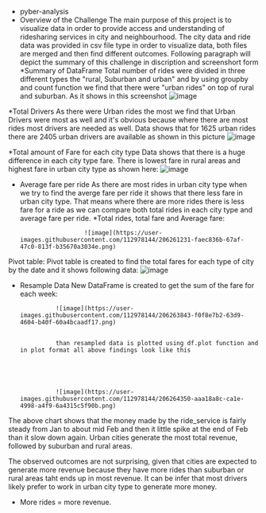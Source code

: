 * pyber-analysis
* Overview of the Challenge 
                            The main purpose of this project is to visualize data in order to provide access and understanding of ridesharing services in city and neighbourhood. The city data and ride data was provided in csv file type in order to visualize data, both files are merged and then find different outcomes. Following paragraph will depict the summary of this challenge in discription and screenshort form
 *Summary of DataFrame 
                        Total number of rides were divided in three different types the "rural, Suburban and urban" and by using groupby and count function we find that there were "urban rides" on top of rural and suburban. As it shows in this screenshot
                        ![image](https://user-images.githubusercontent.com/112978144/206255548-0b7ca532-7f4d-47f9-8559-291624211867.png)


 *Total Drivers
                As there were Urban rides the most we find that Urban Drivers were most as well and it's obvious because where there are most rides most drivers are needed as well. Data shows that for 1625 urban rides there are 2405 urban drivers are available as shown in this picture
                ![image](https://user-images.githubusercontent.com/112978144/206257572-2be62716-c050-435d-95fd-73791c0e4c61.png)
                
                
                

 *Total amount of Fare for each city type
                                          Data shows that there is a huge difference in each city type fare. There is lowest fare in rural areas and highest fare in urban city type as shown here:
                                          ![image](https://user-images.githubusercontent.com/112978144/206259834-45772653-7460-4c90-9786-6b809b48cb76.png)
                                          
                                          
                                          
* Average fare per ride
                        As there are most rides in urban city type when we try to find the averge fare per ride it shows that there less fare in urban city type. That means where there are more rides there is less fare for a ride as we can compare both total rides in each city type and average fare per ride. 
  *Total rides, total fare and Average fare:
  
                        ![image](https://user-images.githubusercontent.com/112978144/206261231-faec836b-67af-47c0-813f-b35670a3034e.png)
 Pivot table:
              Pivot table is created to find the total fares for each type of city by the date and it shows following data:
              ![image](https://user-images.githubusercontent.com/112978144/206263151-26a034e5-debb-47a2-b017-0b75abd0b078.png)

* Resample Data
                New DataFrame is created to get the sum of the fare for each week:
                
                ![image](https://user-images.githubusercontent.com/112978144/206263843-f0f8e7b2-63d9-4604-b40f-60a4bcaadf17.png)
                
                
                than resampled data is plotted using df.plot function and in plot format all above findings look like this
                
                
                
                
                
                ![image](https://user-images.githubusercontent.com/112978144/206264350-aaa18a8c-ca1e-4998-a4f9-6a4315c5f90b.png)
                
                
                
The above chart shows that the money made by the ride_service is fairly steady from Jan to about mid Feb and then it little spike at the end of Feb than it slow down again. Urban cities generate the most total revenue, followed by suburban and rural areas. 

The observed outcomes are not surprising, given that cities are expected to generate more revenue because they have more rides than suburban or rural areas taht ends up in most revenue. It can be infer that most drivers likely prefer to work in urban city type to generate more money. 
* More rides = more revenue.

                
                


                        


